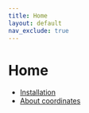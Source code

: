```yaml
---
title: Home
layout: default
nav_exclude: true
---
```


# Home
   * <a href="installation.html">Installation</a>
   * <a href="coordinate.html">About coordinates</a>